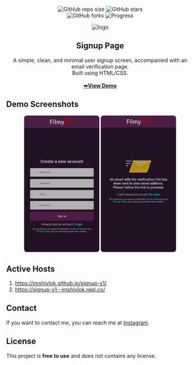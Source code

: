 <div align="center">
 
  ![GitHub repo size](https://img.shields.io/github/repo-size/imshivlok/signup-v1)
  ![GitHub stars](https://img.shields.io/github/stars/imshivlok/signup-v1?style=social)<br>
  ![GitHub forks](https://img.shields.io/github/forks/imshivlok/signup-v1?style=social)
  ![Progress](https://img.shields.io/badge/complete-50C878)<br>
  
  <img src="/images/favicon.ico" alt="logo" title="logo" width="20%">

 <h2>Signup Page</h2>
  A simple, clean, and minimal user signup screen, accompanied with an email verification page.<br>Built using HTML/CSS.<br><br>
<a href="https://imshivlok.github.io/signup-v1/" align="center"><strong>➥View Demo</strong></a><br>
</div>

<h2>Demo Screenshots</h2>
<p float="left" align="middle">
  <img src="/images/screenshot1.png" alt="screenshot1" title="screenshot1" width="40%">
  <img src="/images/screenshot2.png" alt="screenshot2" title="screenshot2" width="40%">
</p>
<h2>Active Hosts</h2>

1. https://imshivlok.github.io/signup-v1/<br>
2. https://signup-v1--imshivlok.repl.co/
<h2>Contact</h2>
If you want to contact me, you can reach me at <a href="https://www.instagram.com/imshivlok">Instagram</a>.

<h2>License</h2>
This project is <strong>free to use</strong> and does not contains any license.<br><br>
